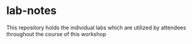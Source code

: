 # lab-notes

This repository holds the individual labs which are utilized by attendees throughout the course of this workshop